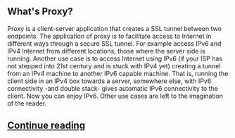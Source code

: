 ## What's Proxy?

Proxy is a client-server application that creates a SSL tunnel between two endpoints. The application of proxy is to facilitate access to Internet in different ways through a secure SSL tunnel. For example access  IPv6 and IPv4 Internet from different locations, those where the server side is running. Another use case is to access Internet using IPv6 (if your ISP has not stepped into 21st century and is stuck with IPv4 yet) creating a tunnel from an IPv4 machine to another IPv6 capable machine. That is, running the client side in an IPv4 box towards a server, somewhere else, with IPv6 connectivity -and double stack- gives automatic IPv6 connectivity to the client. Now you can enjoy IPv6. Other use cases are left to the imagination of the reader.

## <a href="https://www.politeping.com/9/" target="_blank"> Continue reading</a>
